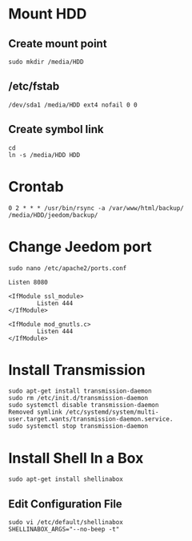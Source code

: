 # Mount HDD

## Create mount point

```shell
sudo mkdir /media/HDD
```

## /etc/fstab

```shell
/dev/sda1 /media/HDD ext4 nofail 0 0
```

## Create symbol link

```shell
cd
ln -s /media/HDD HDD
```

# Crontab

```shell
0 2 * * * /usr/bin/rsync -a /var/www/html/backup/ /media/HDD/jeedom/backup/
```

# Change Jeedom port

```shell
sudo nano /etc/apache2/ports.conf

Listen 8080

<IfModule ssl_module>
        Listen 444
</IfModule>

<IfModule mod_gnutls.c>
        Listen 444
</IfModule>
```

# Install Transmission

```shell
sudo apt-get install transmission-daemon
sudo rm /etc/init.d/transmission-daemon
sudo systemctl disable transmission-daemon
Removed symlink /etc/systemd/system/multi-user.target.wants/transmission-daemon.service.
sudo systemctl stop transmission-daemon
```

# Install Shell In a Box

```shell
sudo apt-get install shellinabox
```

## Edit Configuration File

```shell
sudo vi /etc/default/shellinabox
SHELLINABOX_ARGS="--no-beep -t"
```
